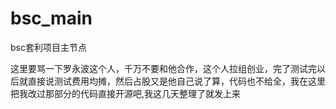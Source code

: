 # bsc_main
bsc套利项目主节点

这里要骂一下罗永波这个人，千万不要和他合作，这个人拉组创业，完了测试完以后就直接说测试费用均摊，然后占股又是他自己说了算，代码也不给全，我在这里把我改过那部分的代码直接开源吧,我这几天整理了就发上来
